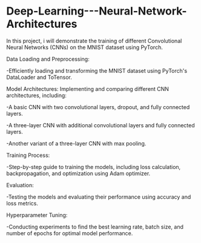# Deep-Learning---Neural-Network-Architectures
In this project, i will demonstrate the training of different Convolutional Neural Networks (CNNs) on the MNIST dataset using PyTorch.

Data Loading and Preprocessing:

-Efficiently loading and transforming the MNIST dataset using PyTorch's DataLoader and ToTensor.

Model Architectures: Implementing and comparing different CNN architectures, including:

-A basic CNN with two convolutional layers, dropout, and fully connected layers.

-A three-layer CNN with additional convolutional layers and fully connected layers.

-Another variant of a three-layer CNN with max pooling.

Training Process: 

-Step-by-step guide to training the models, including loss calculation, backpropagation, and optimization using Adam optimizer.

Evaluation:

-Testing the models and evaluating their performance using accuracy and loss metrics.

Hyperparameter Tuning:

-Conducting experiments to find the best learning rate, batch size, and number of epochs for optimal model performance.
